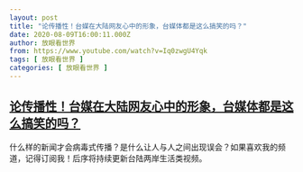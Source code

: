 ```yaml
---
layout: post
title: "论传播性！台媒在大陆网友心中的形象，台媒体都是这么搞笑的吗？"
date: 2020-08-09T16:00:11.000Z
author: 放眼看世界
from: https://www.youtube.com/watch?v=Iq0zwgU4Yqk
tags: [ 放眼看世界 ]
categories: [ 放眼看世界 ]
---
```

<!--1596988811000-->
[论传播性！台媒在大陆网友心中的形象，台媒体都是这么搞笑的吗？](https://www.youtube.com/watch?v=Iq0zwgU4Yqk)
------

<div>
什么样的新闻才会病毒式传播？是什么让人与人之间出现误会？如果喜欢我的频道，记得订阅我！后序将持续更新台陆两岸生活类视频。
</div>
